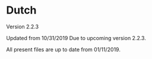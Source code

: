 # Dutch



Version 2.2.3

Updated from 10/31/2019
Due to upcoming version 2.2.3.

All present files are up to date from 01/11/2019.

